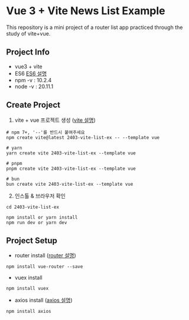 # Vue 3 + Vite News List Example

This repository is a mini project of a router list app practiced through the study of vite+vue.

## Project Info
- vue3 + vite
- ES6 [ES6 설명](./docs/es6.md)
- npm -v : 10.2.4
- node -v : 20.11.1

## Create Project

1. vite +  vue 프로젝트 생성 ([vite 설명](./docs/vite.md))
```
# npm 7+, '--'를 반드시 붙여주세요
npm create vite@latest 2403-vite-list-ex -- --template vue

# yarn
yarn create vite 2403-vite-list-ex --template vue

# pnpm
pnpm create vite 2403-vite-list-ex --template vue

# bun
bun create vite 2403-vite-list-ex --template vue
```

2. 인스톨 & 브라우저 확인
```
cd 2403-vite-list-ex

npm install or yarn install
npm run dev or yarn dev
```

## Project Setup
- router install ([router 설명](./docs/router.md))
```
npm install vue-router --save
```
- vuex install
```
npm install vuex
```
- axios install ([axios 설명](./docs/axios.md))
```
npm install axios
```